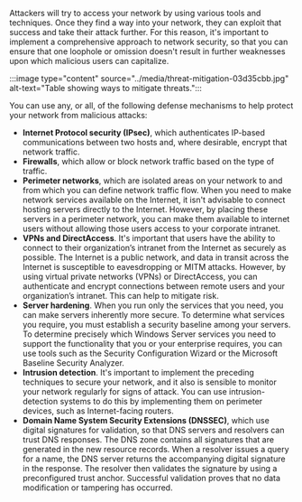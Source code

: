 Attackers will try to access your network by using various tools and techniques. Once they find a way into your network, they can exploit that success and take their attack further. For this reason, it's important to implement a comprehensive approach to network security, so that you can ensure that one loophole or omission doesn't result in further weaknesses upon which malicious users can capitalize.

:::image type="content" source="../media/threat-mitigation-03d35cbb.jpg" alt-text="Table showing ways to mitigate threats.":::


You can use any, or all, of the following defense mechanisms to help protect your network from malicious attacks:

 -  **Internet Protocol security (IPsec)**, which authenticates IP-based communications between two hosts and, where desirable, encrypt that network traffic.
 -  **Firewalls**, which allow or block network traffic based on the type of traffic.
 -  **Perimeter networks**, which are isolated areas on your network to and from which you can define network traffic flow. When you need to make network services available on the Internet, it isn't advisable to connect hosting servers directly to the Internet. However, by placing these servers in a perimeter network, you can make them available to internet users without allowing those users access to your corporate intranet.
 -  **VPNs and DirectAccess**. It's important that users have the ability to connect to their organization’s intranet from the Internet as securely as possible. The Internet is a public network, and data in transit across the Internet is susceptible to eavesdropping or MITM attacks. However, by using virtual private networks (VPNs) or DirectAccess, you can authenticate and encrypt connections between remote users and your organization’s intranet. This can help to mitigate risk.
 -  **Server hardening**. When you run only the services that you need, you can make servers inherently more secure. To determine what services you require, you must establish a security baseline among your servers. To determine precisely which Windows Server services you need to support the functionality that you or your enterprise requires, you can use tools such as the Security Configuration Wizard or the Microsoft Baseline Security Analyzer.
 -  **Intrusion detection**. It's important to implement the preceding techniques to secure your network, and it also is sensible to monitor your network regularly for signs of attack. You can use intrusion-detection systems to do this by implementing them on perimeter devices, such as Internet-facing routers.
 -  **Domain Name System Security Extensions (DNSSEC)**, which use digital signatures for validation, so that DNS servers and resolvers can trust DNS responses. The DNS zone contains all signatures that are generated in the new resource records. When a resolver issues a query for a name, the DNS server returns the accompanying digital signature in the response. The resolver then validates the signature by using a preconfigured trust anchor. Successful validation proves that no data modification or tampering has occurred.

